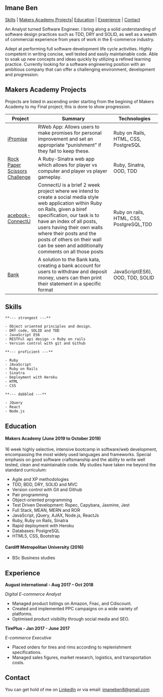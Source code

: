 ## Imane Ben

[Skills](#skills) | [Makers Academy Projects](#makers_projects)| [Education](#education) | [Experience](#experience) | [Contact](#contact)

An Analyst turned Software Engineer. I bring along a solid understanding of software design practices such as TDD, DRY and SOLID, as well as a wealth of commercial experience from years of work in the E-commerce industry.


Adept at performing full software development life cycle activities. Highly competent in writing concise, well tested and easily maintainable code. Able to soak up new concepts and ideas quickly by utilizing a refined learning practice. Currently looking for a software engineering position with an ambitious company that can offer a challenging environment, development and  progression.

## <a name="makers_projects">Makers Academy Projects</a>

Projects are listed in ascending order starting from the begining of Makers Academy to my Final project; this is done to show progression.

| Project | Summary | Technologies |
 |----------|----------|----------|
| [iPromise](https://github.com/monmon8/iPromise) | RWeb App: Allows users to make promises for personal improvement and set an appropriate “punishment” if they fail to keep these. | Ruby on Rails, HTML, CSS, PostgreSQL |
| [Rock Paper Scissors Challenge](https://github.com/monmon8/rps-challenge) | A Ruby-Sinatra web app which allows for player vs computer and player vs player gameplay. | Ruby, Sinatra, OOD, TDD|
[acebook-ConnectU](https://github.com/monmon8/acebook-ConnectU) | ConnectU is a brief 2 week project where we intend to create a social media style web application within Ruby on Rails, given a biref specification, our task is to have an index of all posts, users having their own walls where their posts and the posts of others on their wall can be seen and additionally comments on all those posts | Ruby on rails, HTML, CSS, PostgreSQL,TDD |
| [Bank](https://github.com/monmon8/bank-tech-test) | A solution to the Bank kata, creating a bank account for users to withdraw and deposit money, users can then print their statement in a specific format | JavaScript(ES6), OOD, TDD, SOLID |


## <a name="skills"> Skills </a>

	**--- strongest ---**

	- Object oriented principles and design.
	- DRY code, SOLID and TDD
	- JavaScript ES6
	- RESTFul api design -> Ruby on rails 
	- Version control with git and Github
       
	**--- proficient ---**
  
	- Ruby
	- JAvaScript
	- Ruby on Rails 
	- Sinatra
	- Deployment with Heroku
	- HTML
	- CSS

	**--- dabbled ---**

	- JQuery
	- React
	- Node.js

## <a name="education"> Education </a>

#### Makers Academy (June 2019 to October 2019)

16 week highly selective, intensive bootcamp in software/web development, encompassing the most widely used languages and frameworks. Special emphasis on good software craftsmanship and the ability to write well tested, clean and maintainable code. My studies have taken me beyond the standard curriculum:  

- Agile and XP methodologies
- TDD, BDD, DRY, SOLID and MVC
- Version control with Git and Github
- Pair programming
- Object­-oriented programming
- Test Driven Development: Rspec, Capybara, Jasmine, Jest
- Full Stack, MEAN, MERN and ROR
- JavaScript, jQuery, AJAX, Node.js, ReactJs
- Ruby, Ruby on Rails, Sinatra
- Rapid deployment with Heroku
- Databases: PostgreSQL
- HTML5, CSS, Bootstrap

#### Cardiff Metropolitan University (2016)

- BSc Business studies


## <a name="experience"> Experience </a>

**August international - Aug 2017 – Oct 2018**

*Digital E-commerce Analyst*

- Managed product listings on Amazon, Fnac, and Cdiscount.
- Created and implemented PPC campaigns on a wide variety of platforms.
- Optimised product visibility through social media and SEO.


**TirePlus - Jan 2017 - June 2017** 

*E-commerce Executive*

- Placed orders for tires and rims according to replenishment specifications.
- Managed sales figures, market research, logistics, and transportation costs.


## <a name="contact"> Contact  </a>
You can get hold of me on [LinkedIn]( linkedin.com/in/imane-ben-89820a9a) or via email: imaneben8@gmail.com
